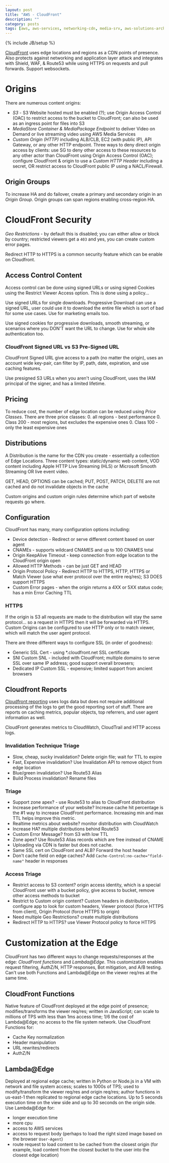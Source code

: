 ```yaml
---
layout: post
title: "AWS - CloudFront"
description: ""
category: posts
tags: [aws, aws-services, networking-cdn, media-srv, aws-solutions-arch-pro]
---
```

{% include JB/setup %}

[CloudFront](http://docs.aws.amazon.com/AmazonCloudFront/latest/DeveloperGuide/Introduction.html) uses edge locations and regions as a CDN points of presence. Also protects against networking and application layer attack and integrates with Shield, WAF, &amp; Route53 while using HTTPS on requests and pull forwards. Support websockets.

# Origins
There are numerous content origins:
- _S3_ - S3 Website hosted must be enabled (?); use Origin Access Control (OAC) to restrict access to the bucket to CloudFront; can also be used as an ingress point for files into S3 
- _MediaStore Container &amp; MediaPackage Endpoint_ to deliver Video on Demand or live streaming video using AWS Media Services
- _Custom Origin (HTTP)_ including ALB/CLB, EC2 (with public IP), API Gateway, or any other HTTP endpoint. Three ways to deny direct origin access by clients: use SG to deny other access to these resources to any other actor than CloudFront using Origin Access Control (OAC); configure CloudFront &amp; origin to use a _Custom HTTP Header_ including a secret, OR restrict access to CloudFront public IP using a NACL/Firewall. 

## Origin Groups
To increase HA and do failover, create a primary and secondary origin in an _Origin Group_. Origin groups can span regions enabling cross-region HA.

# CloudFront Security
_Geo Restrictions_ - by default this is disabled; you can either allow or block by country; restricted viewers get a `403` and yes, you can create custom error pages.

Redirect HTTP to HTTPS is a common security feature which can be enable on Cloudfront.

## Access Control Content
Access control can be done using signed URLs or using signed Cookies using the Restrict Viewer Access option. This is done using a policy...

Use signed URLs for single downloads. Progressive Download can use a signed URL, user could use it to download the entire file which is sort of bad for some use cases. Use for marketing emails too.

Use signed cookies for progressive downloads, smooth streaming, or scenarios where you DON'T want the URL to change. Use for whole site authentication too.

### CloudFront Signed URL vs S3 Pre-Signed URL
CloudFront Signed URL give access to a path (no matter the origin), uses an account wide key-pair, can filter by IP, path, date, expiration, and use caching features. 

Use presigned S3 URLs when you aren't using CloudFront, uses the IAM principal of the signer, and has a limited lifetime.

## Pricing
To reduce cost, the number of edge location can be reduced using _Price Classes_. There are three price classes:
0. all regions - best performance
0. Class 200 - most regions, but excludes the expensive ones
0. Class 100 - only the least expensive ones

## Distributions
A Distribution is the name for the CDN you create - essentially a collection of Edge Locations. Three content types: static/dynamic web content, VOD content including Apple HTTP Live Streaming (HLS) or Microsoft Smooth Streaming OR live event video. 

GET, HEAD, OPTIONS can be cached; PUT, POST, PATCH, DELETE are not cached and do not invalidate objects in the cache

Custom origins and custom origin rules determine which part of website requests go where.

## Configuration 
CloudFront has many, many configuration options including:
* Device detection - Redirect or serve different content based on user agent
* CNAMEs - supports wildcard CNAMES and up to 100 CNAMES total
* Origin KeepAlive Timeout - keep connection from edge location to the CloudFront origin open
* Allowed HTTP Methods - can be just GET and HEAD
* Origin Protocol Policy - Redirect HTTP to HTTPS, HTTP, HTTPS or Match Viewer (use what ever protocol over the entire req/res); S3 DOES support HTTPS
* Custom Error pages - when the origin returns a 4XX or 5XX status code; has a min Error Caching TTL

### HTTPS
If the origin is S3 all requests are made to the distribution will stay the same protocol... so a request in HTTPS then it will be forwarded via HTTPS. Custom Origins can be configured to use HTTP only or to match viewer, which will match the user agent protocol.

There are three different ways to configure SSL (in order of goodness):
- Generic SSL Cert - using *.cloudfront.net SSL certificate
- SNI Custom SNL - included with CloudFront; multiple domains to serve SSL over same IP address; good support overall browsers; 
- Dedicated IP Custom SSL - expensive; limited support from ancient browsers

## Cloudfront Reports
[Cloudfront reporting](http://docs.aws.amazon.com/AmazonCloudFront/latest/DeveloperGuide/reports.html) uses logs data but does not require additional processing of the logs to get the good reporting sort of stuff. There are reports on caching metrics, popular objects, top referrers, and user agent information as well. 

CloudFront generates metrics to CloudWatch, CloudTrail and HTTP access logs. 

### Invalidation Technique Triage
- Slow, cheap, sucky invalidation? Delete origin file; wait for TTL to expire
- Fast, Expensive invalidation? Use Invalidation API to remove object from edge location
- Blue/green invalidation? Use Route53 Alias
- Build Process invalidation? Rename files

### Triage
- Support zone apex? - use Route53 to alias to CloudFront distribution
- Increase performance of your website? Increase cache hit percentage is the #1 way to increase CloudFront performance. Increasing min and max TTL helps improve this metric.
- Realtime metrics about website? monitor distribution with CloudWatch
- Increase HA? multiple distributions behind Route53
- Custom Error Message? from S3 with low TTL
- Zone apex? Use Route53 Alias records which are free instead of CNAME
- Uploading via CDN is faster but does not cache. 
- Same SSL cert on CloudFront and ALB? Forward the host header
- Don't cache field on edge caches? Add `Cache-Control:no-cache="field-name"` header in responses

### Access Triage
- Restrict access to S3 content? origin access identity, which is a special CloudFront user with a bucket policy, give access to bucket, remove other access methods to bucket
- Restrict to Custom origin content? Custom headers in distribution, configure app to look for custom headers, Viewer protocol (force HTTPS from client), Origin Protocol (force HTTPS to origin)
- Need multiple Geo Restrictions? create multiple distributions
- Redirect HTTP to HTTPS? use Viewer Protocol policy to force HTTPS

# Customization at the Edge
CloudFront has two different ways to change requests/responses at the edge: _CloudFront functions_ and _Lambda@Edge_. This customization enables request filtering, AuthZ/N, HTTP responses, Bot mitigation, and A/B testing. Can't use both Functions and Lambda@Edge on the viewer req/res at the same time.

## CloudFront Functions
Native feature of CloudFront deployed at the edge point of presence; modifies/transforms the viewer req/res; written in JavaScript; can scale to millions of TPS with less than 1ms access time; 1/6 the cost of Lambda@Edge; no access to the file system network. Use CloudFront Functions for:
- Cache Key normalization
- Header manipulation
- URL rewrites/redirects
- AuthZ/N

## Lambda@Edge
Deployed at regional edge cache; written in Python or Node.js in a VM with network and file system access; scales to 1000s of TPS; used to modify/transform the viewer req/res and origin req/res; author functions in us-east-1 then replicated to regional edge cache locations. Up to 5 seconds execution time on the view side and up to 30 seconds on the origin side. Use Lambda@Edge for:
- longer execution time
- more cpu
- access to AWS services
- access to request body (perhaps to load the right sized image based on the browser `User-Agent`)
- route request to load content to be cached from the closest origin (for example, load content from the closest bucket to the user into the closest edge location)